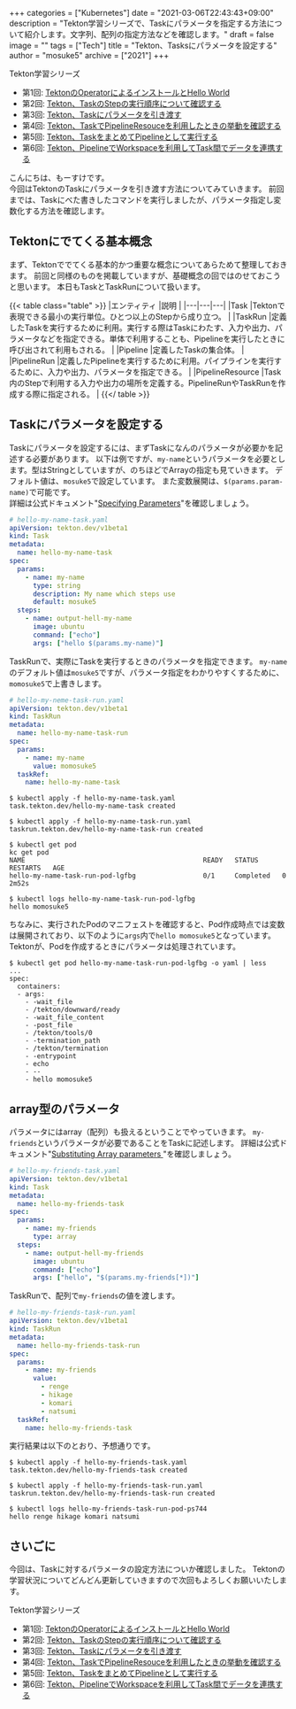 +++
categories = ["Kubernetes"]
date = "2021-03-06T22:43:43+09:00"
description = "Tekton学習シリーズで、Taskにパラメータを指定する方法について紹介します。文字列、配列の指定方法などを確認します。"
draft = false
image = ""
tags = ["Tech"]
title = "Tekton、Tasksにパラメータを設定する"
author = "mosuke5"
archive = ["2021"]
+++

Tekton学習シリーズ
- 第1回: [TektonのOperatorによるインストールとHello World](/entry/2020/05/10/tekton-operator/)
- 第2回: [Tekton、TaskのStepの実行順序について確認する](/entry/2021/03/06/tekton-multi-steps-task/)
- 第3回: [Tekton、Taskにパラメータを引き渡す](/entry/2021/03/06/tekton-task-with-params/)
- 第4回: [Tekton、TaskでPipelineResouceを利用したときの挙動を確認する](/entry/2021/03/07/tekton-task-with-pipelineresource/)
- 第5回: [Tekton、TaskをまとめてPipelineとして実行する](/entry/2021/03/07/tekton-pipeline/)
- 第6回: [Tekton、PipelineでWorkspaceを利用してTask間でデータを連携する](/entry/2021/03/17/tekton-pipeline-with-workspace/)

こんにちは、もーすけです。  
今回はTektonのTaskにパラメータを引き渡す方法についてみていきます。
前回までは、Taskにべた書きしたコマンドを実行しましたが、パラメータ指定し変数化する方法を確認します。
<!--more-->

## Tektonにでてくる基本概念
まず、Tektonででてくる基本的かつ重要な概念についてあらためて整理しておきます。
前回と同様のものを掲載していますが、基礎概念の回ではのせておこうと思います。
本日もTaskとTaskRunについて扱います。

{{< table class="table" >}}
|エンティティ  |説明  |
|---|---|---|
|Task  |Tektonで表現できる最小の実行単位。ひとつ以上のStepから成り立つ。  |
|TaskRun  |定義したTaskを実行するために利用。実行する際はTaskにわたす、入力や出力、パラメータなどを指定できる。単体で利用することも、Pipelineを実行したときに呼び出されて利用もされる。  |
|Pipeline  |定義したTaskの集合体。  |
|PipelineRun  |定義したPipelineを実行するために利用。パイプラインを実行するために、入力や出力、パラメータを指定できる。  |
|PipelineResource  |Task内のStepで利用する入力や出力の場所を定義する。PipelineRunやTaskRunを作成する際に指定される。  |
{{</ table >}}

## Taskにパラメータを設定する
Taskにパラメータを設定するには、まずTaskになんのパラメータが必要かを記述する必要があります。
以下は例ですが、`my-name`というパラメータを必要とします。型はStringとしていますが、のちほどでArrayの指定も見ていきます。
デフォルト値は、`mosuke5`で設定しています。
また変数展開は、`$(params.param-name)`で可能です。  
詳細は公式ドキュメント"[Specifying Parameters](https://tekton.dev/docs/pipelines/tasks/#specifying-parameters)"を確認しましょう。

```yaml
# hello-my-name-task.yaml
apiVersion: tekton.dev/v1beta1
kind: Task
metadata:
  name: hello-my-name-task
spec:
  params:
    - name: my-name
      type: string
      description: My name which steps use
      default: mosuke5
  steps:
    - name: output-hell-my-name
      image: ubuntu
      command: ["echo"]
      args: ["hello $(params.my-name)"]
```

TaskRunで、実際にTaskを実行するときのパラメータを指定できます。
`my-name`のデフォルト値は`mosuke5`ですが、パラメータ指定をわかりやすくするために、`momosuke5`で上書きします。

```yaml
# hello-my-neme-task-run.yaml
apiVersion: tekton.dev/v1beta1
kind: TaskRun
metadata:
  name: hello-my-name-task-run
spec:
  params:
    - name: my-name
      value: momosuke5
  taskRef:
    name: hello-my-name-task
```

```
$ kubectl apply -f hello-my-name-task.yaml
task.tekton.dev/hello-my-name-task created

$ kubectl apply -f hello-my-name-task-run.yaml
taskrun.tekton.dev/hello-my-name-task-run created

$ kubectl get pod
kc get pod
NAME                                             READY   STATUS      RESTARTS   AGE
hello-my-name-task-run-pod-lgfbg                 0/1     Completed   0          2m52s

$ kubectl logs hello-my-name-task-run-pod-lgfbg
hello momosuke5
```

ちなみに、実行されたPodのマニフェストを確認すると、Pod作成時点では変数は展開されており、以下のように`args`内で`hello momosuke5`となっています。
Tektonが、Podを作成するときにパラメータは処理されています。

```
$ kubectl get pod hello-my-name-task-run-pod-lgfbg -o yaml | less
...
spec:
  containers:
  - args:
    - -wait_file
    - /tekton/downward/ready
    - -wait_file_content
    - -post_file
    - /tekton/tools/0
    - -termination_path
    - /tekton/termination
    - -entrypoint
    - echo
    - --
    - hello momosuke5
```

## array型のパラメータ
パラメータにはarray（配列）も扱えるということでやっていきます。
`my-friends`というパラメータが必要であることをTaskに記述します。
詳細は公式ドキュメント"[Substituting Array parameters
](https://tekton.dev/docs/pipelines/tasks/#substituting-array-parameters)"を確認しましょう。

```yaml
# hello-my-friends-task.yaml
apiVersion: tekton.dev/v1beta1
kind: Task
metadata:
  name: hello-my-friends-task
spec:
  params:
    - name: my-friends
      type: array
  steps:
    - name: output-hell-my-friends
      image: ubuntu
      command: ["echo"]
      args: ["hello", "$(params.my-friends[*])"]
```

TaskRunで、配列で`my-friends`の値を渡します。

```yaml
# hello-my-friends-task-run.yaml
apiVersion: tekton.dev/v1beta1
kind: TaskRun
metadata:
  name: hello-my-friends-task-run
spec:
  params:
    - name: my-friends
      value:
        - renge
        - hikage
        - komari
        - natsumi
  taskRef:
    name: hello-my-friends-task
```

実行結果は以下のとおり、予想通りです。

```
$ kubectl apply -f hello-my-friends-task.yaml
task.tekton.dev/hello-my-friends-task created

$ kubectl apply -f hello-my-friends-task-run.yaml
taskrun.tekton.dev/hello-my-friends-task-run created

$ kubectl logs hello-my-friends-task-run-pod-ps744
hello renge hikage komari natsumi
```

## さいごに
今回は、Taskに対するパラメータの設定方法についか確認しました。
Tektonの学習状況についてどんどん更新していきますので次回もよろしくお願いいたします。

Tekton学習シリーズ
- 第1回: [TektonのOperatorによるインストールとHello World](/entry/2020/05/10/tekton-operator/)
- 第2回: [Tekton、TaskのStepの実行順序について確認する](/entry/2021/03/06/tekton-multi-steps-task/)
- 第3回: [Tekton、Taskにパラメータを引き渡す](/entry/2021/03/06/tekton-task-with-params/)
- 第4回: [Tekton、TaskでPipelineResouceを利用したときの挙動を確認する](/entry/2021/03/07/tekton-task-with-pipelineresource/)
- 第5回: [Tekton、TaskをまとめてPipelineとして実行する](/entry/2021/03/07/tekton-pipeline/)
- 第6回: [Tekton、PipelineでWorkspaceを利用してTask間でデータを連携する](/entry/2021/03/17/tekton-pipeline-with-workspace/)